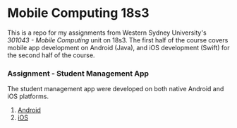 
# Mobile Computing 18s3

This is a repo for my assignments from Western Sydney University's *301043 - Mobile Computing* unit on 18s3. The first half of the course covers mobile app development on Android (Java), and iOS development (Swift) for the second half of the course. 

### Assignment - Student Management App

The student management app were developed on both native Android and iOS platforms.

1.  [Android](./Student_management_app)
2.	[iOS](./SMA_iOS)